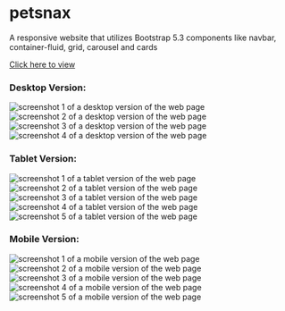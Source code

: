 # petsnax
A responsive website that utilizes Bootstrap 5.3 components like navbar, container-fluid, grid, carousel and cards

<a href="https://yevgeniya-anasheva.github.io/petsnax/">Click here to view</a>

<h3>Desktop Version:</h3>
<img src="https://user-images.githubusercontent.com/43976172/241618208-c2ebc19f-c69e-4482-be45-5534b27e0d05.jpg" alt="screenshot 1 of a desktop version of the web page">
<img src="https://user-images.githubusercontent.com/43976172/241618209-761f7ad8-7938-4b12-ba26-bf5c5e69ca10.jpg" alt="screenshot 2 of a desktop version of the web page">
<img src="https://user-images.githubusercontent.com/43976172/241618204-7a853b6a-59d5-4277-b22c-fc4a07c37b4c.jpg" alt="screenshot 3 of a desktop version of the web page">
<img src="https://user-images.githubusercontent.com/43976172/241618205-39146082-39dc-424e-bec8-38a8e5dab538.jpg" alt="screenshot 4 of a desktop version of the web page">

<h3>Tablet Version:</h3>
<img src="https://user-images.githubusercontent.com/43976172/241619369-018afd58-74ad-46fb-9102-68329f323a26.jpg" alt="screenshot 1 of a tablet version of the web page">
<img src="https://user-images.githubusercontent.com/43976172/241619370-06c6a028-20a8-494a-a891-ae54a3f06d8d.jpg" alt="screenshot 2 of a tablet version of the web page">
<img src="https://user-images.githubusercontent.com/43976172/241619364-e2217626-486f-47f1-9c93-ab32c53b7de9.jpg" alt="screenshot 3 of a tablet version of the web page">
<img src="https://user-images.githubusercontent.com/43976172/241619365-4a1b26b2-e178-4adc-9dea-67b0c35d1bef.jpg" alt="screenshot 4 of a tablet version of the web page">
<img src="https://user-images.githubusercontent.com/43976172/241619366-fe47fb05-1e25-496b-95d0-7f99cba5f764.jpg" alt="screenshot 5 of a tablet version of the web page">

<h3>Mobile Version:</h3>
<img src="https://user-images.githubusercontent.com/43976172/241619399-a49dce12-8bba-43af-bcdd-aa4078180928.jpg" alt="screenshot 1 of a mobile version of the web page">
<img src="https://user-images.githubusercontent.com/43976172/241619400-2c99c550-76c9-4a57-b257-f60697abe240.jpg" alt="screenshot 2 of a mobile version of the web page">
<img src="https://user-images.githubusercontent.com/43976172/241619401-be7821da-7b7d-4846-8e6c-915cc2ab02bf.jpg" alt="screenshot 3 of a mobile version of the web page">
<img src="https://user-images.githubusercontent.com/43976172/241619397-65fc1fd5-a619-4d05-8d76-ddb8389f5c13.jpg" alt="screenshot 4 of a mobile version of the web page">
<img src="https://user-images.githubusercontent.com/43976172/241619398-141dc03d-a0a4-4773-9d1b-38dc7a5ceac8.jpg" alt="screenshot 5 of a mobile version of the web page">
